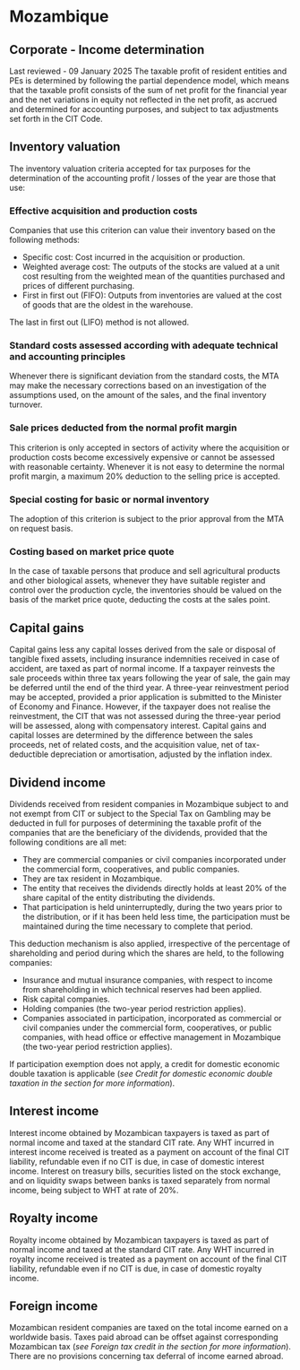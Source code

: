 # Mozambique
## Corporate - Income determination
Last reviewed - 09 January 2025
The taxable profit of resident entities and PEs is determined by following the partial dependence model, which means that the taxable profit consists of the sum of net profit for the financial year and the net variations in equity not reflected in the net profit, as accrued and determined for accounting purposes, and subject to tax adjustments set forth in the CIT Code.
## Inventory valuation
The inventory valuation criteria accepted for tax purposes for the determination of the accounting profit / losses of the year are those that use:
### Effective acquisition and production costs
Companies that use this criterion can value their inventory based on the following methods: 
  * Specific cost: Cost incurred in the acquisition or production.
  * Weighted average cost: The outputs of the stocks are valued at a unit cost resulting from the weighted mean of the quantities purchased and prices of different purchasing.
  * First in first out (FIFO): Outputs from inventories are valued at the cost of goods that are the oldest in the warehouse.


The last in first out (LIFO) method is not allowed.
### Standard costs assessed according with adequate technical and accounting principles
Whenever there is significant deviation from the standard costs, the MTA may make the necessary corrections based on an investigation of the assumptions used, on the amount of the sales, and the final inventory turnover. 
### Sale prices deducted from the normal profit margin
This criterion is only accepted in sectors of activity where the acquisition or production costs become excessively expensive or cannot be assessed with reasonable certainty. Whenever it is not easy to determine the normal profit margin, a maximum 20% deduction to the selling price is accepted.
### Special costing for basic or normal inventory 
The adoption of this criterion is subject to the prior approval from the MTA on request basis.
### Costing based on market price quote
In the case of taxable persons that produce and sell agricultural products and other biological assets, whenever they have suitable register and control over the production cycle, the inventories should be valued on the basis of the market price quote, deducting the costs at the sales point.
## Capital gains
Capital gains less any capital losses derived from the sale or disposal of tangible fixed assets, including insurance indemnities received in case of accident, are taxed as part of normal income. If a taxpayer reinvests the sale proceeds within three tax years following the year of sale, the gain may be deferred until the end of the third year. A three-year reinvestment period may be accepted, provided a prior application is submitted to the Minister of Economy and Finance. However, if the taxpayer does not realise the reinvestment, the CIT that was not assessed during the three-year period will be assessed, along with compensatory interest.
Capital gains and capital losses are determined by the difference between the sales proceeds, net of related costs, and the acquisition value, net of tax-deductible depreciation or amortisation, adjusted by the inflation index.
## Dividend income
Dividends received from resident companies in Mozambique subject to and not exempt from CIT or subject to the Special Tax on Gambling may be deducted in full for purposes of determining the taxable profit of the companies that are the beneficiary of the dividends, provided that the following conditions are all met: 
  * They are commercial companies or civil companies incorporated under the commercial form, cooperatives, and public companies.
  * They are tax resident in Mozambique.
  * The entity that receives the dividends directly holds at least 20% of the share capital of the entity distributing the dividends.
  * That participation is held uninterruptedly, during the two years prior to the distribution, or if it has been held less time, the participation must be maintained during the time necessary to complete that period. 


This deduction mechanism is also applied, irrespective of the percentage of shareholding and period during which the shares are held, to the following companies: 
  * Insurance and mutual insurance companies, with respect to income from shareholding in which technical reserves had been applied.
  * Risk capital companies.
  * Holding companies (the two-year period restriction applies).
  * Companies associated in participation, incorporated as commercial or civil companies under the commercial form, cooperatives, or public companies, with head office or effective management in Mozambique (the two-year period restriction applies).


If participation exemption does not apply, a credit for domestic economic double taxation is applicable (_see Credit for domestic economic double taxation in the section for more information_).
## Interest income
Interest income obtained by Mozambican taxpayers is taxed as part of normal income and taxed at the standard CIT rate. Any WHT incurred in interest income received is treated as a payment on account of the final CIT liability, refundable even if no CIT is due, in case of domestic interest income.
Interest on treasury bills, securities listed on the stock exchange, and on liquidity swaps between banks is taxed separately from normal income, being subject to WHT at rate of 20%.
## Royalty income
Royalty income obtained by Mozambican taxpayers is taxed as part of normal income and taxed at the standard CIT rate. Any WHT incurred in royalty income received is treated as a payment on account of the final CIT liability, refundable even if no CIT is due, in case of domestic royalty income.
## Foreign income
Mozambican resident companies are taxed on the total income earned on a worldwide basis. Taxes paid abroad can be offset against corresponding Mozambican tax (_see Foreign tax credit in the section for more information_).
There are no provisions concerning tax deferral of income earned abroad.
